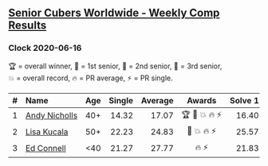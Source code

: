 <style>table {white-space: nowrap;}</style>

## [Senior Cubers Worldwide - Weekly Comp Results](/scw-comp/results/)
### Clock 2020-06-16

<span style="white-space: nowrap;">🏆 = overall winner</span>, <span style="white-space: nowrap;">🥇 = 1st senior</span>, <span style="white-space: nowrap;">🥈 = 2nd senior</span>, <span style="white-space: nowrap;">🥉 = 3rd senior</span>, <span style="white-space: nowrap;">💥 = overall record</span>, <span style="white-space: nowrap;">🔥 = PR average</span>, <span style="white-space: nowrap;">⚡ = PR single</span>.

| # | Name | Age | Single | Average | Awards | Solve 1 | Solve 2 | Solve 3 | Solve 4 | Solve 5 | Video |
| :--: | :-- | :--: | --: | --: | :--: | --: | --: | --: | --: | --: | :-- |
| 1 | [Andy Nicholls](../../persons/andy_nicholls/clock.md) | 40+ | 14.32 | 17.07 | 🏆 🥇 💥 🔥 ⚡ | 16.40 | 14.32 | DNF | 15.96 | 18.84 | [Link](https://www.facebook.com/events/296087658445428/permalink/298845524836308/) |
| 2 | [Lisa Kucala](../../persons/lisa_kucala/clock.md) | 50+ | 22.23 | 24.83 | 🥈 💥 🔥 ⚡ | 25.57 | 22.23 | 26.48 | 22.45 | 50.37 | [Link](https://www.facebook.com/events/296087658445428/permalink/300271461360381/) |
| 3 | [Ed Connell](../../persons/ed_connell/clock.md) | <40 | 21.27 | 27.77 | 🔥 ⚡ | 21.83 | 38.42 | 23.06 | 21.27 | DNF | [Link](https://www.facebook.com/events/296087658445428/permalink/300275488026645/) |

<!-- Global site tag (gtag.js) - Google Analytics -->
<script async src="https://www.googletagmanager.com/gtag/js?id=UA-86348435-3"></script>
<script>window.dataLayer = window.dataLayer || []; function gtag() {dataLayer.push(arguments);} gtag('js', new Date()); gtag('config', 'UA-86348435-3');</script>
